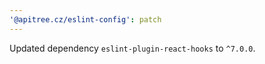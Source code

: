 ```yaml
---
'@apitree.cz/eslint-config': patch
---
```


Updated dependency `eslint-plugin-react-hooks` to `^7.0.0`.
